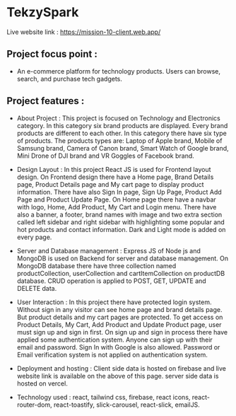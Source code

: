 
# TekzySpark #
Live website link : https://mission-10-client.web.app/

## Project focus point : ##
* An e-commerce platform for technology products. Users can browse, search, and purchase tech gadgets.

## Project features : ##

* About Project : 
This project is focused on Technology and Electronics category. In this category six brand products are displayed. Every brand products are different to each other. In this category there have six type of products. The products types are: Laptop of Apple brand, Mobile of Samsung brand, Camera of Canon brand, Smart Watch of Google brand, Mini Drone of DJI brand and VR Goggles of Facebook brand.

* Design Layout :
In this project React JS is used for Frontend  layout design. On Frontend design there have a Home page, Brand Details page, Product Details page and My cart page to display product information. There have also Sign In page, Sign Up Page, Product Add Page and Product Update Page. On Home page there have a navbar with logo, Home, Add Product, My Cart and Login menu. There have also a banner, a footer, brand names with image and two extra section called left sidebar and right sidebar with highlighting some popular and hot products and contact information.
Dark and Light mode is added on every page.

* Server and Database management :
Express JS of Node js and MongoDB is used on Backend for server and database management. On MongoDB database there have three collection named productCollection, userCollection and cartItemCollection on productDB database. CRUD operation is applied to POST, GET, UPDATE and DELETE data.
	
* User Interaction :
In this project there have protected login system. Without sign in any visitor can see home page and brand details page. But product details and my cart pages are protected. To get access on Product Details, My Cart, Add Product and Update Product page, user must sign up and sign in first. On sign up and sign in process there have applied some authentication system. Anyone can sign up with their email and password. Sign In with Google is also allowed. Password or Email verification system is not applied on authentication system.

* Deployment and hosting :
Client side data is hosted on firebase and live website link is available on the above of this page. server side data is hosted on vercel.

* Technology used :
react, tailwind css, firebase, react icons, react-router-dom, react-toastify, slick-carousel, react-slick, emailJS.


